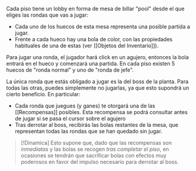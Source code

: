 Cada piso tiene un lobby en forma de mesa de billar "pool" desde el que eliges las rondas que vas a jugar: 
- Cada uno de los huecos de esta mesa representa una posible partida a jugar.
- Frente a cada hueco hay una bola de color, con las propiedades habituales de una de estas (ver [[Objetos del Inventario]]).

Para jugar una ronda, el jugador hará click en un agujero, entonces la bola entrará en el hueco y comenzará una partida. En cada piso existen 5 huecos de "ronda normal" y uno de "ronda de jefe".

La única ronda que estás obligado a jugar es la del boss de la planta. Para todas las otras, puedes simplemente no jugarlas, ya que esto supondrá un cierto beneficio. En particular:
- Cada ronda que juegues (y ganes) te otorgará una de las [[Recompensas]] posibles. Esta recompensa se podrá consultar antes de jugar si se pasa el cursor sobre el agujero
- Tras derrotar al boss, recibirás las bolas restantes de la mesa, que representan todas las rondas que se han quedado sin jugar.

>[!Dinamica]
>Esto supone que, dado que las recompensas son *inmediatas* y las bolas se recogen *tras completar el piso*, en ocasiones se tendrán que sacrificar bolas con efectos muy poderosos en favor del impulso necesario para derrotar al boss.

